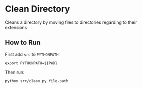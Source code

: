 # Clean Directory
Cleans a directory by moving files to directories regarding to their extensions

## How to Run
First add `src` to `PYTHONPATH`
```
export PYTHONPATH=${PWD}
```
Then run:
```
python src/clean.py file-path
```
